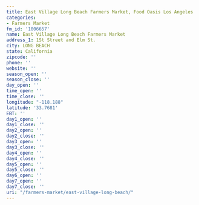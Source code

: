```yaml
---
title: East Village Long Beach Farmers Market, Food Oasis Los Angeles
categories:
- Farmers Market
fm_id: '1006657'
name: East Village Long Beach Farmers Market
address_1: 1St Street and Elm St.
city: LONG BEACH
state: California
zipcode: ''
phone: ''
website: ''
season_open: ''
season_close: ''
day_open: ''
time_open: ''
time_close: ''
longitude: "-118.188"
latitude: '33.7681'
EBT: ''
day1_open: ''
day1_close: ''
day2_open: ''
day2_close: ''
day3_open: ''
day3_close: ''
day4_open: ''
day4_close: ''
day5_open: ''
day5_close: ''
day6_open: ''
day7_open: ''
day7_close: ''
uri: "/farmers-market/east-village-long-beach/"
---
```


